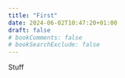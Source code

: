 ```yaml
---
title: "First"
date: 2024-06-02T10:47:20+01:00
draft: false
# bookComments: false
# bookSearchExclude: false
---
```

Stuff
